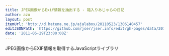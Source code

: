 ```yaml
---
title: JPEG画像からExif情報を抽出する - 箱入りあじゃらの日記
author: azu
layout: post
itemUrl: 'http://d.hatena.ne.jp/ajalabox/20110523/1306140457'
editJSONPath: 'https://github.com/jser/jser.info/edit/gh-pages/data/2011/06/index.json'
date: '2011-06-29T23:00:00Z'
---
```

JPEG画像からEXIF情報を取得するJavaScriptライブラリ
